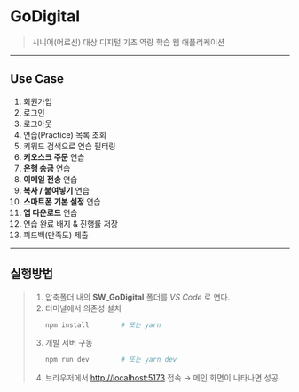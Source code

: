 # GoDigital
> 시니어(어르신) 대상 디지털 기초 역량 학습 웹 애플리케이션  

---

## Use Case
1. 회원가입  
2. 로그인  
3. 로그아웃  
4. 연습(Practice) 목록 조회  
5. 키워드 검색으로 연습 필터링  
6. **키오스크 주문** 연습  
7. **은행 송금** 연습  
8. **이메일 전송** 연습  
9. **복사 / 붙여넣기** 연습  
10. **스마트폰 기본 설정** 연습  
11. **앱 다운로드** 연습  
12. 연습 완료 배지 & 진행률 저장  
13. 피드백(만족도) 제출  

---

## 실행방법
> 1. 압축폴더 내의 **SW_GoDigital** 폴더를 *VS Code* 로 연다.  
> 2. 터미널에서 의존성 설치  
>    ```bash
>    npm install        # 또는 yarn
>    ```  
> 3. 개발 서버 구동  
>    ```bash
>    npm run dev        # 또는 yarn dev
>    ```  
> 4. 브라우저에서 <http://localhost:5173> 접속 → 메인 화면이 나타나면 성공
